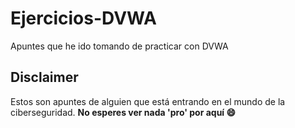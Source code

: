 # Ejercicios-DVWA
Apuntes que he ido tomando de practicar con DVWA

## Disclaimer 
Estos son apuntes de alguien que está entrando en el mundo de la ciberseguridad. **No esperes ver nada 'pro' por aquí :smile:** 
